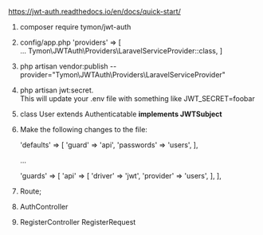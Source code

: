 https://jwt-auth.readthedocs.io/en/docs/quick-start/

1. composer require tymon/jwt-auth
2. config/app.php
    'providers' => [\
        ...
        Tymon\JWTAuth\Providers\LaravelServiceProvider::class,
    ]
3. php artisan vendor:publish --provider="Tymon\JWTAuth\Providers\LaravelServiceProvider"
4. php artisan jwt:secret. \
    This will update your .env file with something like JWT_SECRET=foobar
5. class User extends Authenticatable <strong>implements JWTSubject</strong>
6. Make the following changes to the file:
   
   'defaults' => [
       'guard' => 'api',
       'passwords' => 'users',
   ],
   
   ...
   
   'guards' => [
       'api' => [
           'driver' => 'jwt',
           'provider' => 'users',
       ],
   ],
7. Route;
8. AuthController    
9. RegisterController RegisterRequest
